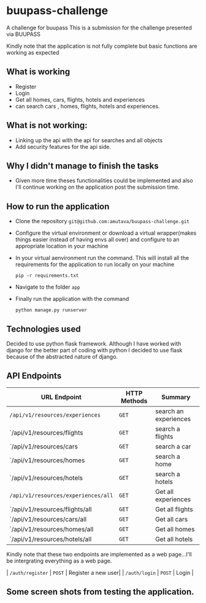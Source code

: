 # buupass-challenge
A challenge for buupass
This is a submission for the challenge presented via BUUPASS

Kindly note that the application is not fully complete but basic functions are working as expected

## What is working

* Register
* Login
*  Get all homes, cars, flights, hotels and experiences
* can search cars , homes, flights, hotels and experiences.

## What is not working:
* Linking up the api with the api for searches and all objects
* Add security features for the api side.


## Why I didn't manage to finish the tasks
 * Given more time theses functionalities could be implemented and also I'll continue working on the application post the submission time.

## How to run the application

* Clone the repository  `git@github.com:amutava/buupass-challenge.git`

* Configure the virtual environment or download a virtual wrapper(makes things easier instead of having envs all over) and configure to an appropriate location in your machine

* In your virtual aenvironment run the command. This will install all the requirements for the application to run locally on your machine

    `pip -r requirements.txt`

* Navigate to the folder `app`

* Finally run the application with the command

    `python manage.py runserver`


## Technologies used
Decided to use python flask framework. Although I have worked with django for the better part of coding with python I decided to use flask  because of the abstracted nature of django.


## API Endpoints
| URL Endpoint | HTTP Methods | Summary |
| -------- | ------------- | --------- |
| `/api/v1/resources/experiences` | `GET` | search an experiences|
| `/api/v1/resources/flights | `GET` | search  a flights|
| `/api/v1/resources/cars | `GET` | search  a car|
| `/api/v1/resources/homes | `GET` | search a home|
| `/api/v1/resources/hotels | `GET` | search a hotels|
| `/api/v1/resources/experiences/all` | `GET` | Get all experiences|
| `/api/v1/resources/flights/all | `GET` | Get all flights|
| `/api/v1/resources/cars/all | `GET` | Get all cars|
| `/api/v1/resources/homes/all | `GET` | Get all homes|
| `/api/v1/resources/hotels/all | `GET` | Get all hotels|


Kindly note that these two endpoints are implemented as a web page...I'll be intergrating everything as a web page.

| `/auth/register` | `POST`  | Register a new user|
|  `/auth/login` | `POST` | Login |



## Some screen shots from testing the application.



